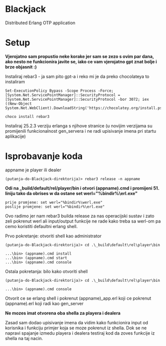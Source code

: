 Blackjack
=====

Distributed Erlang OTP application

Setup
=====

**Vjerojatno sam propustio neke korake jer sam se zezo s ovim par dana, ako nesto ne funkcionira javite se, iako ce vam vjerojatno gpt znat bolje i brze objasnit :)**

Instaliraj rebar3 - ja sam pito gpt-a i reko mi je da preko chocolateya to instaliram
    
    Set-ExecutionPolicy Bypass -Scope Process -Force; [System.Net.ServicePointManager]::SecurityProtocol = [System.Net.ServicePointManager]::SecurityProtocol -bor 3072; iex ((New-Object System.Net.WebClient).DownloadString('https://chocolatey.org/install.ps1'))

    choco install rebar3
    
Instaliraj 25.2.3 verziju erlanga s njihove stranice (u novijim verzijama su promijenili funkcionalnost gen_servera i ne radi upisivanje imena pri startu aplikacije)

Isprobavanje koda
=====
appname je player ili dealer

    (putanja-do-Blackjack-direktorija)> rebar3 release -n appname

**Odi na _build/default/rel/player/bin i otvori (appname).cmd i promijeni 51. liniju tako da obrises w da ostane set werl="%bindir%\erl.exe"**

    prije promjene: set werl="%bindir%\werl.exe"
    poslije promjene: set werl="%bindir%\erl.exe"

Ovo radimo jer nam rebar3 builda release za nas operacijski sustav i zato zeli pokrenut werl ali input/output funkcije ne rade kako treba sa werl-om pa cemo koristiti defaultni erlang shell.

Prvo pokretanje:
otvoriti shell kao administrator

    (putanja-do-Blackjack-direktorija)> cd .\_build\default\rel\player\bin

    ...\bin> (appname).cmd install
    ...\bin> (appname).cmd start
    ...\bin> (appname).cmd console

Ostala pokretanja:
bilo kako otvoriti shell

    (putanja-do-Blackjack-direktorija)> cd .\_build\default\rel\player\bin
    
    ...\bin> (appname).cmd console

Otvorit ce se erlang shell i pokrenut (appname)_app.erl koji ce pokrenut (appname).erl koji radi kao gen_server

**Ne mozes imat otvorena oba shella za playera i dealera**

Zasad sam dodao upisivanje imena da vidim kako funkcionira input od korisnika i funkciju primjer koja se moze pokrenut iz shella. Dok se ne napravi spajanje izmedu playera i dealera testiraj kod da zoves funkcije iz shella na taj nacin.

